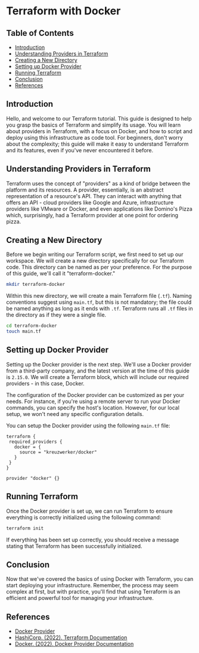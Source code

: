 # Terraform with Docker

## Table of Contents

- [Introduction](#introduction)
- [Understanding Providers in Terraform](#understanding-providers-in-terraform)
- [Creating a New Directory](#creating-a-new-directory)
- [Setting up Docker Provider](#setting-up-docker-provider)
- [Running Terraform](#running-terraform)
- [Conclusion](#conclusion)
- [References](#references)

## Introduction

Hello, and welcome to our Terraform tutorial. This guide is designed to help you grasp the basics of Terraform and simplify its usage. You will learn about providers in Terraform, with a focus on Docker, and how to script and deploy using this infrastructure as code tool. For beginners, don't worry about the complexity; this guide will make it easy to understand Terraform and its features, even if you've never encountered it before.

## Understanding Providers in Terraform

Terraform uses the concept of "providers" as a kind of bridge between the platform and its resources. A provider, essentially, is an abstract representation of a resource's API. They can interact with anything that offers an API - cloud providers like Google and Azure, infrastructure providers like VMware or Docker, and even applications like Domino's Pizza which, surprisingly, had a Terraform provider at one point for ordering pizza.

## Creating a New Directory

Before we begin writing our Terraform script, we first need to set up our workspace. We will create a new directory specifically for our Terraform code. This directory can be named as per your preference. For the purpose of this guide, we'll call it "terraform-docker."

```bash
mkdir terraform-docker
```

Within this new directory, we will create a main Terraform file (`.tf`). Naming conventions suggest using `main.tf`, but this is not mandatory; the file could be named anything as long as it ends with `.tf`. Terraform runs all `.tf` files in the directory as if they were a single file.

```bash
cd terraform-docker
touch main.tf
```

## Setting up Docker Provider

Setting up the Docker provider is the next step. We'll use a Docker provider from a third-party company, and the latest version at the time of this guide is `2.15.0`. We will create a Terraform block, which will include our required providers - in this case, Docker. 

The configuration of the Docker provider can be customized as per your needs. For instance, if you're using a remote server to run your Docker commands, you can specify the host's location. However, for our local setup, we won't need any specific configuration details.

You can setup the Docker provider using the following `main.tf` file:

```hcl
terraform {
 required_providers {
   docker = {
     source = "kreuzwerker/docker"
   }
 }
}

provider "docker" {}
```

## Running Terraform

Once the Docker provider is set up, we can run Terraform to ensure everything is correctly initialized using the following command: 

```bash
terraform init
```

If everything has been set up correctly, you should receive a message stating that Terraform has been successfully initialized. 

## Conclusion

Now that we've covered the basics of using Docker with Terraform, you can start deploying your infrastructure. Remember, the process may seem complex at first, but with practice, you'll find that using Terraform is an efficient and powerful tool for managing your infrastructure.

## References

- [Docker Provider](https://developer.hashicorp.com/terraform/docs)
- [HashiCorp. (2022). Terraform Documentation](https://www.terraform.io/docs/index.html)
- [Docker. (2022). Docker Provider Documentation](https://www.terraform.io/docs/providers/docker/index.html)

  
